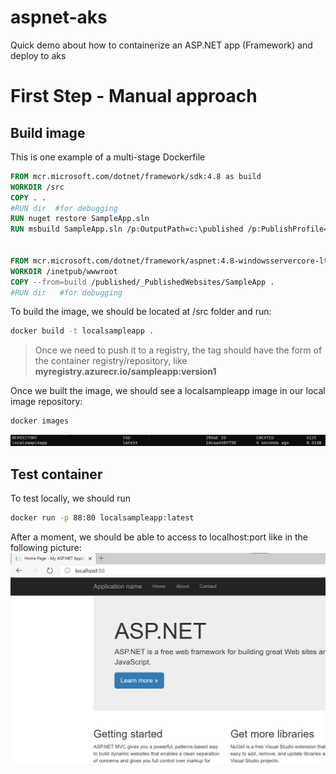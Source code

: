 # aspnet-aks
Quick demo about how to containerize an ASP.NET app (Framework) and deploy to aks

# First Step - Manual approach
## Build image

This is one example of a multi-stage Dockerfile

````Dockerfile
FROM mcr.microsoft.com/dotnet/framework/sdk:4.8 as build
WORKDIR /src
COPY . .
#RUN dir  #for debugging
RUN nuget restore SampleApp.sln
RUN msbuild SampleApp.sln /p:OutputPath=c:\published /p:PublishProfile=FolderProfile


FROM mcr.microsoft.com/dotnet/framework/aspnet:4.8-windowsservercore-ltsc2019
WORKDIR /inetpub/wwwroot
COPY --from=build /published/_PublishedWebsites/SampleApp .
#RUN dir   #for debugging
````

To build the image, we should be located at /src folder and run:

````bash
docker build -t localsampleapp .
````
>Once we need to push it to a registry, the tag should have the form of the container registry/repository, like **myregistry.azurecr.io/sampleapp:version1**

Once we built the image, we should see a localsampleapp image in our local image repository:

````bash
docker images
````
![](img/imageoutput.png)

## Test container

To test locally, we should run

````bash
docker run -p 88:80 localsampleapp:latest
````

After a moment, we should be able to access to localhost:port like in the following picture:
![](img/WebOnDocker.png)
